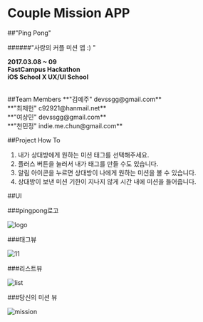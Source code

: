 # Couple Mission APP
##"Ping Pong"

######"사랑의 커플 미션 앱 :) "


**2017.03.08 ~ 09**  
**FastCampus Hackathon**  
**iOS School X UX/UI School**  



<br>
##Team Members
**"김예주"  devssgg@gmail.com**
<br>
**"최제헌" c92921@hanmail.net**
<br>
**"여상민" devssgg@gmail.com**
<br>
**"천민정" indie.me.chun@gmail.com**

<br>

##Project How To
1. 내가 상대방에게 원하는 미션 태그를 선택해주세요.
2. 플러스 버튼을 눌러서 내가 태그를 만들 수도 있습니다.
3. 알림 아이콘을 누르면 상대방이 나에게 원하는 미션을 볼 수 있습니다.
4. 상대방이 보낸 미션 기한이 지나지 않게 시간 내에 미션을 들어줍니다.



##UI

###pingpong로고

![logo](/Users/katniss/Desktop/logo.png)





###태그뷰


![11](/Users/katniss/Desktop/11.png)




###리스트뷰


![list](/Users/katniss/Desktop/list.png)





###당신의 미션 뷰

![mission](/Users/katniss/Desktop/mission.png)









